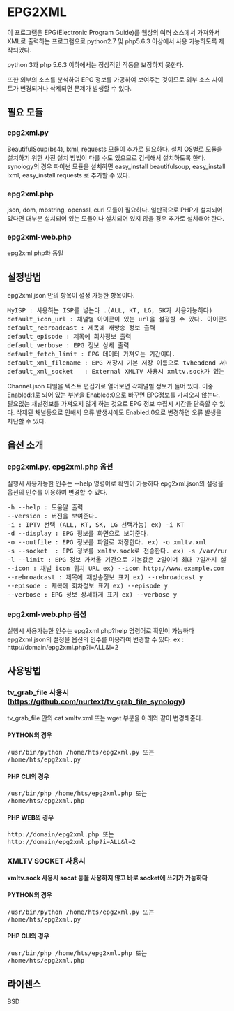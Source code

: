 # EPG2XML

이 프로그램은 EPG(Electronic Program Guide)를 웹상의 여러 소스에서 가져와서 XML로 출력하는 프로그램으로 python2.7 및 php5.6.3 이상에서 사용 가능하도록 제작되었다.

python 3과 php 5.6.3 이하에서는 정상적인 작동을 보장하지 못한다.

또한 외부의 소스를 분석하여 EPG 정보를 가공하여 보여주는 것이므로 외부 소스 사이트가 변경되거나 삭제되면 문제가 발생할 수 있다.

## 필요 모듈

### epg2xml.py
BeautifulSoup(bs4), lxml, requests 모듈이 추가로 필요하다.
설치 OS별로 모듈을 설치하기 위한 사전 설치 방법이 다를 수도 있으므로 검색해서 설치하도록 한다.
synology의 경우 파이썬 모듈을 설치하면 easy_install beautifulsoup, easy_install lxml, easy_install requests 로 추가할 수 있다.

### epg2xml.php
json, dom, mbstring, openssl, curl 모듈이 필요하다. 일반적으로 PHP가 설치되어 있다면 대부분 설치되어 있는 모듈이나 설치되어 있지 않을 경우 추가로 설치해야 한다.

### epg2xml-web.php
epg2xml.php와 동일

## 설정방법
epg2xml.json 안의 항목이 설정 가능한 항목이다. 
<pre>
MyISP : 사용하는 ISP를 넣는다 .(ALL, KT, LG, SK가 사용가능하다)
default_icon_url : 채널별 아이콘이 있는 url을 설정할 수 있다. 아이콘의 이름은 json 파일에 있는 Id.png로 기본설정되어 있다.
default_rebroadcast : 제목에 재방송 정보 출력
default_episode : 제목에 회차정보 출력
default_verbose : EPG 정보 상세 출력
default_fetch_limit : EPG 데이터 가져오는 기간이다.
default_xml_filename : EPG 저장시 기본 저장 이름으로 tvheadend 서버가 쓰기가 가능한 경로로 설정해야 한다.
default_xml_socket   : External XMLTV 사용시 xmltv.sock가 있는 경로로 설정해준다.
</pre>

Channel.json 파일을 텍스트 편집기로 열어보면 각채널별 정보가 들어 있다.
이중 Enabled:1로 되어 있는 부분을 Enabled:0으로 바꾸면 EPG정보를 가져오지 않는다.
필요없는 채널정보를 가져오지 않게 하는 것으로 EPG 정보 수집시 시간을 단축할 수 있다.
삭제된 채널등으로 인해서 오류 발생시에도 Enabled:0으로 변경하면 오류 발생을 차단할 수 있다.

## 옵션 소개
### epg2xml.py, epg2xml.php 옵션
실행시 사용가능한 인수는 --help 명령어로 확인이 가능하다
epg2xml.json의 설정을 옵션의 인수를 이용하여 변경할 수 있다.
<pre>
-h --help : 도움말 출력
--version : 버전을 보여준다.
-i : IPTV 선택 (ALL, KT, SK, LG 선택가능) ex) -i KT
-d --display : EPG 정보를 화면으로 보여준다.
-o --outfile : EPG 정보를 파일로 저장한다. ex) -o xmltv.xml
-s --socket  : EPG 정보를 xmltv.sock로 전송한다. ex) -s /var/run/xmltv.sock
-l --limit : EPG 정보 가져올 기간으로 기본값은 2일이며 최대 7일까지 설정 가능하다. ex) -l 2
--icon : 채널 icon 위치 URL ex) --icon http://www.example.com
--rebroadcast : 제목에 재방송정보 표기 ex) --rebroadcast y
--episode : 제목에 회차정보 표기 ex) --episode y
--verbose : EPG 정보 상세하게 표기 ex) --verbose y
</pre>

### epg2xml-web.php 옵션
실행시 사용가능한 인수는 epg2xml.php?help 명령어로 확인이 가능하다
epg2xml.json의 설정을 옵션의 인수를 이용하여 변경할 수 있다.
ex : http://domain/epg2xml.php?i=ALL&l=2

## 사용방법

### tv_grab_file 사용시 (https://github.com/nurtext/tv_grab_file_synology)
tv_grab_file 안의 cat xmltv.xml 또는 wget 부분을 아래와 같이 변경해준다.

#### PYTHON의 경우
<pre>
/usr/bin/python /home/hts/epg2xml.py 또는
/home/hts/epg2xml.py
</pre>

#### PHP CLI의 경우
<pre>
/usr/bin/php /home/hts/epg2xml.php 또는
/home/hts/epg2xml.php
</pre>

#### PHP WEB의 경우
<pre>
http://domain/epg2xml.php 또는
http://domain/epg2xml.php?i=ALL&l=2
</pre>

### XMLTV SOCKET 사용시
**xmltv.sock 사용시 socat 등을 사용하지 않고 바로 socket에 쓰기가 가능하다**

#### PYTHON의 경우
<pre>
/usr/bin/python /home/hts/epg2xml.py 또는
/home/hts/epg2xml.py
</pre>

#### PHP CLI의 경우
<pre>
/usr/bin/php /home/hts/epg2xml.php 또는
/home/hts/epg2xml.php
</pre>

## 라이센스
BSD
